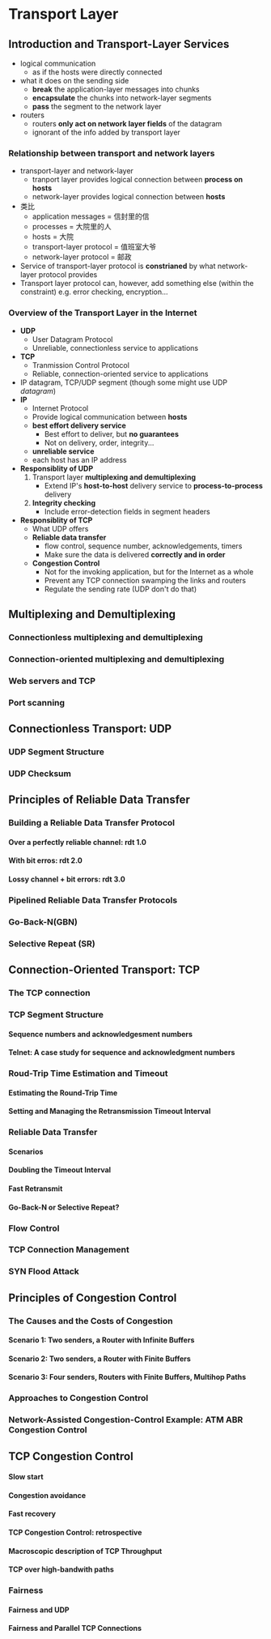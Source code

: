# Transport Layer

## Introduction and Transport-Layer Services

* logical communication
	* as if the hosts were directly connected
* what it does on the sending side
	* **break** the application-layer messages into chunks
	* **encapsulate** the chunks into network-layer segments
	* **pass** the segment to the network layer
* routers
	* routers **only act on network layer fields** of the datagram
	* ignorant of the info added by transport layer

### Relationship between transport and network layers

* transport-layer and network-layer
	* tranport layer provides logical connection between **process on hosts**
	* network-layer provides logical connection between **hosts**
* 类比
	* application messages = 信封里的信
	* processes = 大院里的人
	* hosts = 大院
	* transport-layer protocol = 值班室大爷
	* network-layer protocol = 邮政
* Service of transport-layer protocol is **constrianed** by what network-layer protocol provides
* Transport layer protocol can, however, add something else (within the constraint) e.g. error checking, encryption...

### Overview of the Transport Layer in the Internet

* **UDP**
	* User Datagram Protocol
	* Unreliable, connectionless service to applications
* **TCP**
	* Tranmission Control Protocol
	* Reliable, connection-oriented service to applications
* IP datagram, TCP/UDP segment (though some might use UDP *datagram*)
* **IP**
	* Internet Protocol
	* Provide logical communication between **hosts**
	* **best effort delivery service**
		* Best effort to deliver, but **no guarantees**
		* Not on delivery, order, integrity...
	* **unreliable service**
	* each host has an IP address
* **Responsiblity of UDP**
	1. Transport layer **multiplexing and demultiplexing**
		* Extend IP's **host-to-host** delivery service to **process-to-process** delivery
    2. **Integrity checking**
    	* Include error-detection fields in segment headers
* **Responsiblity of TCP**
	* What UDP offers
	* **Reliable data transfer**
		* flow control, sequence number, acknowledgements,  timers
		* Make sure the data is delivered **correctly and in order**
    * **Congestion Control**
    	* Not for the invoking application, but for the Internet as a whole
    	* Prevent any TCP connection swamping the links and routers
    	* Regulate the sending rate (UDP don't do that)

## Multiplexing and Demultiplexing


### Connectionless multiplexing and demultiplexing

### Connection-oriented multiplexing and demultiplexing

### Web servers and TCP

### Port scanning

## Connectionless Transport: UDP

### UDP Segment Structure

### UDP Checksum

## Principles of Reliable Data Transfer

### Building a Reliable Data Transfer Protocol

#### Over a perfectly reliable channel: rdt 1.0

#### With bit erros: rdt 2.0

#### Lossy channel + bit errors: rdt 3.0

### Pipelined Reliable Data Transfer Protocols

### Go-Back-N(GBN)

### Selective Repeat (SR)

## Connection-Oriented Transport: TCP

### The TCP connection

### TCP Segment Structure

#### Sequence numbers and acknowledgesment numbers

#### Telnet: A case study for sequence and acknowledgment numbers

### Roud-Trip Time Estimation and Timeout

#### Estimating the Round-Trip Time

#### Setting and Managing the Retransmission Timeout Interval

### Reliable Data Transfer

#### Scenarios

#### Doubling the Timeout Interval

#### Fast Retransmit

#### Go-Back-N or Selective Repeat?

### Flow Control

### TCP Connection Management

### SYN Flood Attack

## Principles of Congestion Control

### The Causes and the Costs of Congestion

#### Scenario 1: Two senders, a Router with Infinite Buffers

#### Scenario 2: Two senders, a Router with Finite Buffers

#### Scenario 3: Four senders, Routers with Finite Buffers, Multihop Paths

### Approaches to Congestion Control

### Network-Assisted Congestion-Control Example: ATM ABR Congestion Control

## TCP Congestion Control

#### Slow start

#### Congestion avoidance

#### Fast recovery

#### TCP Congestion Control: retrospective

#### Macroscopic description of TCP Throughput

#### TCP over high-bandwith paths

### Fairness

#### Fairness and UDP

#### Fairness and Parallel TCP Connections


